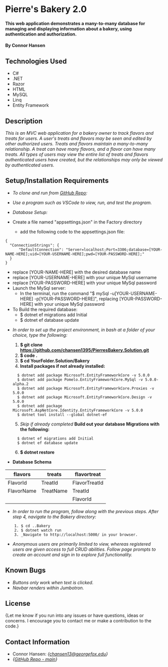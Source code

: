 # Pierre's Bakery 2.0

#### This web application demonstrates a many-to-many database for managing and displaying information about a bakery, using authentication and authorization.

#### By Connor Hansen

## Technologies Used

* C#
* .NET
* Razor
* HTML
* MySQL
* Linq
* Entity Framework

## Description

_This is an MVC web application for a bakery owner to track flavors and treats for users. A user's treats and flavors may be seen and edited by other authorized users. Treats and flavors maintain a many-to-many relationship. A treat can have many flavors, and a flavor can have many treats. All types of users may view the entire list of treats and flavors authenticated users have created, but the relationships may only be viewed by authenticated users._

## Setup/Installation Requirements

- _To clone and run from [GitHub Repo](https://github.com/chansen1395/Factory.Solution):_

- _Use a program such as VSCode to view, run, and test the program._
  
- _Database Setup:_

- Create a file named "appsettings.json" in the Factory directory
  * add the following code to the appsettings.json file:

```
{
  "ConnectionStrings": {
      "DefaultConnection": "Server=localhost;Port=3306;database=[YOUR-NAME-HERE];uid=[YOUR-USERNAME-HERE];pwd=[YOUR-PASSWORD-HERE];"
  }
}
```
  * replace [YOUR-NAME-HERE] with the desired database name
  * replace [YOUR-USERNAME-HERE] with your unique MySql username
  * replace [YOUR-PASSWORD-HERE] with your unique MySql password
* Launch the MySql server:
  - In the terminal, run the command "$ mySql -u[YOUR-USERNAME-HERE] -p[YOUR-PASSWORD-HERE]", replacing [YOUR-PASSWORD-HERE] with your unique MySql password
* To Build the required database:
  - $ dotnet ef migrations add Initial
  - $ dotnet ef database update


- _In order to set up the project environment, in bash at a
 folder of your choice, type the following:_
    1. **$ git clone https://github.com/chansen1395/PierresBakery.Solution.git**
    2. **$ code .**
    3. **$ cd YourFolder.Solution/Bakery**
    4. **Install packages if not already installed:**
    ```
      $ dotnet add package Microsoft.EntityFrameworkCore -v 5.0.0
      $ dotnet add package Pomelo.EntityFrameworkCore.MySql -v 5.0.0-alpha.2
      $ dotnet add package Microsoft.EntityFrameworkCore.Proxies -v 5.0.0
      $ dotnet add package Microsoft.EntityFrameworkCore.Design -v 5.0.0
      $ dotnet add package Microsoft.AspNetCore.Identity.EntityFrameworkCore -v 5.0.0
      $ dotnet tool install --global dotnet-ef
    ```
    5. _Skip if already completed_ **Build out your database Migrations with the following:**
    ```
      $ dotnet ef migrations add Initial
      $ dotnet ef database update
    ```
    6. **$ dotnet restore**<br>

- **Database Schema**

| flavors     | treats       | flavortreat   |
| ----------- | ------------ | ------------- |
| FlavorId    | TreatId      | FlavorTreatId |
| FlavorName  | TreatName    | TreatId       |
|             |              | FlavorId      |

- _In order to run the program, follow along with the previous steps. After step 4, navigate to the Bakery directory:_
```
    1. $ cd ..Bakery
    2. $ dotnet watch run
    3. _Navigate to http://localhost:5000/ in your browser.
```

- _Anonymous users are primarily limited to view, whereas registered users are given access to full CRUD abilities. Follow page prompts to create an account and sign in to explore full functionality._

## Known Bugs

* _Buttons only work when text is clicked._
* _Navbar renders within Jumbotron._

## License

{Let me know if you run into any issues or have questions, ideas or concerns. I encourage you to contact me or make a contribution to the code.}

## Contact Information

- Connor Hansen: _{<chansen13@georgefox.edu>}_
- _{[GitHub Repo - main](https://github.com/chansen1395/PierresBakery.Solution)}_